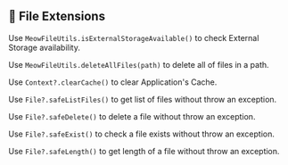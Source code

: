 ## 📂 File Extensions

Use `MeowFileUtils.isExternalStorageAvailable()`  to check External Storage availability.

Use `MeowFileUtils.deleteAllFiles(path)`  to delete all of files in a path.

Use `Context?.clearCache()`  to clear Application's Cache.

Use `File?.safeListFiles()`  to get list of files  without throw an exception.

Use `File?.safeDelete()`  to delete a file without throw an exception.

Use `File?.safeExist()`  to check a file exists without throw an exception.

Use `File?.safeLength()`  to get length of a file without throw an exception.  


